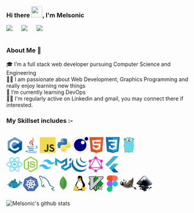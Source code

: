 ### Hi there <img src="https://github.com/TheDudeThatCode/TheDudeThatCode/blob/master/Assets/Hi.gif" width="29px" height="29px" >, I'm Melsonic

<a href="https://twitter.com/Melsonic1">
  <img align="left" width="40px" src="https://camo.githubusercontent.com/35b0b8bfbd8840f35607fb56ad0a139047fd5d6e09ceb060c5c6f0a5abd1044c/68747470733a2f2f6564656e742e6769746875622e696f2f537570657254696e7949636f6e732f696d616765732f7376672f747769747465722e737667" />
</a>
<a href="https://www.linkedin.com/in/madhurjya-kalita-946286221/">
  <img align="left" width="40px" src="https://camo.githubusercontent.com/c8a9c5b414cd812ad6a97a46c29af67239ddaeae08c41724ff7d945fb4c047e5/68747470733a2f2f6564656e742e6769746875622e696f2f537570657254696e7949636f6e732f696d616765732f7376672f6c696e6b6564696e2e737667"  />
</a>
<a href="mailto:madhurjyakalita2017@gmail.com">
  <img align="left" width="43px" src="https://camo.githubusercontent.com/4a3dd8d10a27c272fd04b2ce8ed1a130606f95ea6a76b5e19ce8b642faa18c27/68747470733a2f2f6564656e742e6769746875622e696f2f537570657254696e7949636f6e732f696d616765732f7376672f676d61696c2e737667" />
</a>

<br><br>

### About Me 🚀

🎓 I’m a full stack web developer pursuing Computer Science and Engineering</br>
👨‍💻 I am passionate about Web Development, Graphics Programming and really enjoy learning new things<br>
🌱 I’m currently learning DevOps
<br>
🙋‍♂️ I'm regularly active on Linkedin and gmail, you may connect there if interested.<br>

### My Skillset includes :- 
<br>
<img align="left" src="https://github.com/devicons/devicon/blob/master/icons/c/c-original.svg" width="45" />
<img align="left" src="https://github.com/devicons/devicon/blob/master/icons/java/java-original.svg" width="43" />
<img align="left" src="https://github.com/devicons/devicon/blob/master/icons/javascript/javascript-original.svg" width="43" />
<img align="left" src="https://github.com/devicons/devicon/blob/master/icons/python/python-original.svg" width="43" />
<img align="left" src="https://github.com/devicons/devicon/blob/master/icons/lua/lua-original.svg" width="43" />
<img align="left" src="https://github.com/devicons/devicon/blob/master/icons/html5/html5-original.svg" width="43" />
<img align="left" src="https://github.com/devicons/devicon/blob/master/icons/css3/css3-original.svg" width="43" />
<img align="left" src="https://github.com/devicons/devicon/blob/master/icons/go/go-original.svg" width="43" />
<br>
<br>
<br>
<img align="left" src="https://github.com/devicons/devicon/blob/master/icons/react/react-original.svg" width="43" />
<img align="left" src="https://github.com/devicons/devicon/blob/master/icons/nodejs/nodejs-original.svg" width="43" />
<img align="left" src="https://github.com/devicons/devicon/blob/master/icons/tailwindcss/tailwindcss-plain.svg" width="43" />
<img align="left" src="https://github.com/devicons/devicon/blob/master/icons/materialui/materialui-original.svg" width="43" />
<img align="left" src="https://github.com/devicons/devicon/blob/master/icons/jquery/jquery-original.svg" width="43" />
<img align="left" src="https://github.com/devicons/devicon/blob/master/icons/graphql/graphql-plain.svg" width="43" />
<img align="left" src="https://github.com/devicons/devicon/blob/master/icons/flutter/flutter-original.svg" width="43" />
<br>
<br>
<br>
<img align="left" src="https://github.com/devicons/devicon/blob/master/icons/docker/docker-original.svg" width="43" />
<img align="left" src="https://github.com/devicons/devicon/blob/master/icons/kubernetes/kubernetes-plain.svg" width="43" />
<img align="left" src="https://github.com/devicons/devicon/blob/master/icons/mysql/mysql-original.svg" width="43" />
<img align="left" src="https://github.com/devicons/devicon/blob/master/icons/mongodb/mongodb-original.svg" width="43" />
<img align="left" src="https://github.com/devicons/devicon/blob/master/icons/linux/linux-original.svg" width="43" />
<img align="left" src="https://github.com/devicons/devicon/blob/master/icons/vim/vim-original.svg" width="43" />
<img align="left" src="https://github.com/devicons/devicon/blob/master/icons/figma/figma-original.svg" width="43" />
<img align="left" src="https://github.com/devicons/devicon/blob/master/icons/gimp/gimp-original.svg" width="43" />
<img align="left" src="https://github.com/devicons/devicon/blob/master/icons/inkscape/inkscape-original.svg" width="43" />

<br>
<br>
<br>

![Melsonic's github stats](https://github-readme-stats.vercel.app/api?username=melsonic)

